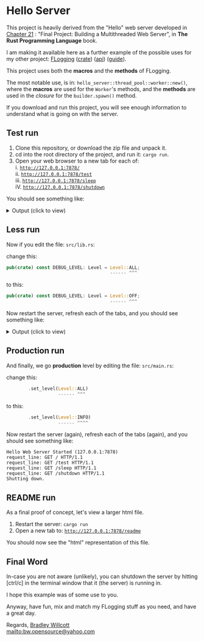 <!-- markdownlint-disable-file MD033 -->

# Hello Server

This project is heavily derived from the "Hello" web server developed in
<a href="https://doc.rust-lang.org/book/ch21-00-final-project-a-web-server.html" title="Open book in new tab" target="_blank">Chapter 21</a> : "Final Project: Building a Multithreaded Web Server", in
**The Rust Programming Language** book.

I am making it available here as a further example of the possible uses for my other project:
<a href="https://github.com/bewillcott/flogging" title="Open Github in new tab" target="_blank">FLogging</a> (<a href="https://crates.io/crates/flogging" title="Open 'crates.io' in new tab" target="_blank">crate</a>) (<a href="https://docs.rs/flogging/latest/flogging" title="Open API in new tab" target="_blank">api</a>) (<a href="https://bewillcott.github.io/flogging" title="Open Guide in new tab" target="_blank">guide</a>).

This project uses both the **macros** and the **methods** of FLogging.

The most notable use, is in: `hello_server::thread_pool::worker::new()`, where
the **macros** are used for the `Worker`'s methods, and the **methods** are used
in the _closure_ for the `builder.spawn()` method.

If you download and run this project, you will see enough information to understand
what is going on with the server.

## Test run

1. Clone this repository, or download the zip file and unpack it.
2. cd into the root directory of the project, and run it: `cargo run`.
3. Open your web browser to a new tab for each of:\
   i. <a href="http://127.0.0.1:7878/" title="Open page in new tab" target="_blank">`http://127.0.0.1:7878/`</a>\
   ii. <a href="http://127.0.0.1:7878/test" title="Open page in new tab" target="_blank">`http://127.0.0.1:7878/test`</a>\
   iii. <a href="http://127.0.0.1:7878/sleep" title="Open page in new tab" target="_blank">`http://127.0.0.1:7878/sleep`</a>\
   iV. <a href="http://127.0.0.1:7878/shutdown" title="Open page in new tab" target="_blank">`http://127.0.0.1:7878/shutdown`</a>

You should see something like:

<details>
<summary>Output (click to view)</summary>

```text
hello_server::thread_pool->new [FINER  ] Entry: (size: 4)
hello_server::thread_pool->setup_thread_pool [FINER  ] Entry: (size: 4, sender: Sender { .. })
hello_server::thread_pool::worker->new [FINER  ] Entry: (id: 0, receiver: Mutex { data: Receiver { .. }, poisoned: false, .. })
hello_server::thread_pool::worker->new [FINER  ] Return: (rtn: Ok(Worker { id: 0, thread: Some(JoinHandle { .. }) }))
hello_server::thread_pool::worker->new [FINER  ] Entry: (id: 1, receiver: Mutex { data: Receiver { .. }, poisoned: false, .. })
hello_server::thread_pool::worker->new [FINER  ] Return: (rtn: Ok(Worker { id: 1, thread: Some(JoinHandle { .. }) }))
hello_server::thread_pool::worker->new [FINER  ] Entry: (id: 2, receiver: Mutex { data: <locked>, poisoned: false, .. })
hello_server::thread_pool::worker->new [FINER  ] Return: (rtn: Ok(Worker { id: 2, thread: Some(JoinHandle { .. }) }))
hello_server::thread_pool::worker->new [FINER  ] Entry: (id: 3, receiver: Mutex { data: <locked>, poisoned: false, .. })
hello_server::thread_pool::worker->new [FINER  ] Return: (rtn: Ok(Worker { id: 3, thread: Some(JoinHandle { .. }) }))
hello_server::thread_pool->setup_thread_pool [FINER  ] Return: (rtn: 0: Some(JoinHandle { .. })
1: Some(JoinHandle { .. })
2: Some(JoinHandle { .. })
3: Some(JoinHandle { .. })
)
hello_server::thread_pool->new [FINER  ] Return: (rtn: 0: Some(JoinHandle { .. })
1: Some(JoinHandle { .. })
2: Some(JoinHandle { .. })
3: Some(JoinHandle { .. })
)
Hello Web Server Started (127.0.0.1:7878)
hello_server->main [FINEST ] stream: TcpStream { addr: 127.0.0.1:7878, peer: 127.0.0.1:34900, fd: 4 }
hello_server->main [FINEST ] buf_reader: BufReader { reader: TcpStream { addr: 127.0.0.1:7878, peer: 127.0.0.1:34900, fd: 4 }, buffer: 0/8192 }
request_line: GET / HTTP/1.1
hello_server::thread_pool->execute [FINER  ] Entry
hello_server::thread_pool->execute [FINER  ] Return
hello_server::thread_pool::worker->spawn [FINEST ] Worker 0 got a job; executing.
hello_server->handle_connection [FINER  ] Entry: (request_line: GET / HTTP/1.1
stream: TcpStream { addr: 127.0.0.1:7878, peer: 127.0.0.1:34900, fd: 4 })
hello_server->handle_connection [FINEST ] response: HTTP/1.1 200 OK
Content-Length: 176

<!DOCTYPE html>
<html lang="en">
  <head>
    <meta charset="utf-8">
    <title>Hello!</title>
  </head>
  <body>
    <h1>Hello!</h1>
    <p>Hi from Rust</p>
  </body>
</html>

hello_server->handle_connection [FINER  ] Return
hello_server->main [FINEST ] stream: TcpStream { addr: 127.0.0.1:7878, peer: 127.0.0.1:34916, fd: 5 }
hello_server->main [FINEST ] buf_reader: BufReader { reader: TcpStream { addr: 127.0.0.1:7878, peer: 127.0.0.1:34916, fd: 5 }, buffer: 0/8192 }
request_line: GET /test HTTP/1.1
hello_server::thread_pool->execute [FINER  ] Entry
hello_server::thread_pool->execute [FINER  ] Return
hello_server::thread_pool::worker->spawn [FINEST ] Worker 1 got a job; executing.
hello_server->handle_connection [FINER  ] Entry: (request_line: GET /test HTTP/1.1
stream: TcpStream { addr: 127.0.0.1:7878, peer: 127.0.0.1:34916, fd: 5 })
hello_server->handle_connection [FINEST ] response: HTTP/1.1 404 NOT FOUND
Content-Length: 206

<!DOCTYPE html>
<html lang="en">
  <head>
    <meta charset="utf-8">
    <title>Hello!</title>
  </head>
  <body>
    <h1>Oops!</h1>
    <p>Sorry, I don't know what you're asking for.</p>
  </body>
</html>

hello_server->handle_connection [FINER  ] Return
hello_server->main [FINEST ] stream: TcpStream { addr: 127.0.0.1:7878, peer: 127.0.0.1:45756, fd: 4 }
hello_server->main [FINEST ] buf_reader: BufReader { reader: TcpStream { addr: 127.0.0.1:7878, peer: 127.0.0.1:45756, fd: 4 }, buffer: 0/8192 }
request_line: GET /sleep HTTP/1.1
hello_server::thread_pool->execute [FINER  ] Entry
hello_server::thread_pool->execute [FINER  ] Return
hello_server::thread_pool::worker->spawn [FINEST ] Worker 2 got a job; executing.
hello_server->handle_connection [FINER  ] Entry: (request_line: GET /sleep HTTP/1.1
stream: TcpStream { addr: 127.0.0.1:7878, peer: 127.0.0.1:45756, fd: 4 })
hello_server->handle_connection [FINEST ] response: HTTP/1.1 200 OK
Content-Length: 190

<!DOCTYPE html>
<html lang="en">
  <head>
    <meta charset="utf-8">
    <title>Hello Sleepy!</title>
  </head>
  <body>
    <h1>Hello sleepy!</h1>
    <p>Hi from Rust</p>
  </body>
</html>

hello_server->handle_connection [FINER  ] Return
hello_server->main [FINEST ] stream: TcpStream { addr: 127.0.0.1:7878, peer: 127.0.0.1:45122, fd: 5 }
hello_server->main [FINEST ] buf_reader: BufReader { reader: TcpStream { addr: 127.0.0.1:7878, peer: 127.0.0.1:45122, fd: 5 }, buffer: 0/8192 }
request_line: GET /shutdown HTTP/1.1
hello_server::thread_pool->execute [FINER  ] Entry
hello_server::thread_pool->execute [FINER  ] Return
Shutting down.
hello_server::thread_pool->drop [FINER  ] Entry
hello_server::thread_pool->drop [FINEST ] Shutting down worker 0
hello_server::thread_pool::worker->spawn [FINEST ] Worker 0 disconnected; shutting down.
hello_server::thread_pool::worker->spawn [FINEST ] Worker 3 got a job; executing.
hello_server::thread_pool::worker->spawn [FINEST ] Worker 1 disconnected; shutting down.
hello_server::thread_pool::worker->spawn [FINEST ] Worker 2 disconnected; shutting down.
hello_server->handle_connection [FINER  ] Entry: (request_line: GET /shutdown HTTP/1.1
stream: TcpStream { addr: 127.0.0.1:7878, peer: 127.0.0.1:45122, fd: 5 })
hello_server::thread_pool->drop [FINEST ] Shutting down worker 1
hello_server->handle_connection [FINEST ] response: HTTP/1.1 200 OK
Content-Length: 186

<!DOCTYPE html>
<html lang="en">
  <head>
    <meta charset="utf-8">
    <title>Good bye!</title>
  </head>
  <body>
    <h1>Good bye!</h1>
    <p>See ya from Rust</p>
  </body>
</html>

hello_server::thread_pool->drop [FINEST ] Shutting down worker 2
hello_server::thread_pool->drop [FINEST ] Shutting down worker 3
hello_server->handle_connection [FINER  ] Return
hello_server::thread_pool::worker->spawn [FINEST ] Worker 3 disconnected; shutting down.
```

</details>

## Less run

Now if you edit the file: `src/lib.rs`:

change this:

```rust
pub(crate) const DEBUG_LEVEL: Level = Level::ALL;
                                      ------ ^^^
```

to this:

```rust
pub(crate) const DEBUG_LEVEL: Level = Level::OFF;
                                      ------ ^^^
```

Now restart the server, refresh each of the tabs, and you should see something like:

<details>
<summary>Output (click to view)</summary>

```text
Hello Web Server Started (127.0.0.1:7878)
hello_server->main [FINEST ] stream: TcpStream { addr: 127.0.0.1:7878, peer: 127.0.0.1:37228, fd: 4 }
hello_server->main [FINEST ] buf_reader: BufReader { reader: TcpStream { addr: 127.0.0.1:7878, peer: 127.0.0.1:37228, fd: 4 }, buffer: 0/8192 }
request_line: GET / HTTP/1.1
hello_server->handle_connection [FINER  ] Entry: (request_line: GET / HTTP/1.1
stream: TcpStream { addr: 127.0.0.1:7878, peer: 127.0.0.1:37228, fd: 4 })
hello_server->handle_connection [FINEST ] response: HTTP/1.1 200 OK
Content-Length: 176

<!DOCTYPE html>
<html lang="en">
  <head>
    <meta charset="utf-8">
    <title>Hello!</title>
  </head>
  <body>
    <h1>Hello!</h1>
    <p>Hi from Rust</p>
  </body>
</html>

hello_server->handle_connection [FINER  ] Return
hello_server->main [FINEST ] stream: TcpStream { addr: 127.0.0.1:7878, peer: 127.0.0.1:37230, fd: 5 }
hello_server->main [FINEST ] buf_reader: BufReader { reader: TcpStream { addr: 127.0.0.1:7878, peer: 127.0.0.1:37230, fd: 5 }, buffer: 0/8192 }
request_line: GET /test HTTP/1.1
hello_server->handle_connection [FINER  ] Entry: (request_line: GET /test HTTP/1.1
stream: TcpStream { addr: 127.0.0.1:7878, peer: 127.0.0.1:37230, fd: 5 })
hello_server->handle_connection [FINEST ] response: HTTP/1.1 404 NOT FOUND
Content-Length: 206

<!DOCTYPE html>
<html lang="en">
  <head>
    <meta charset="utf-8">
    <title>Hello!</title>
  </head>
  <body>
    <h1>Oops!</h1>
    <p>Sorry, I don't know what you're asking for.</p>
  </body>
</html>

hello_server->handle_connection [FINER  ] Return
hello_server->main [FINEST ] stream: TcpStream { addr: 127.0.0.1:7878, peer: 127.0.0.1:37240, fd: 4 }
hello_server->main [FINEST ] buf_reader: BufReader { reader: TcpStream { addr: 127.0.0.1:7878, peer: 127.0.0.1:37240, fd: 4 }, buffer: 0/8192 }
request_line: GET /sleep HTTP/1.1
hello_server->handle_connection [FINER  ] Entry: (request_line: GET /sleep HTTP/1.1
stream: TcpStream { addr: 127.0.0.1:7878, peer: 127.0.0.1:37240, fd: 4 })
hello_server->main [FINEST ] stream: TcpStream { addr: 127.0.0.1:7878, peer: 127.0.0.1:45192, fd: 5 }
hello_server->main [FINEST ] buf_reader: BufReader { reader: TcpStream { addr: 127.0.0.1:7878, peer: 127.0.0.1:45192, fd: 5 }, buffer: 0/8192 }
request_line: GET /shutdown HTTP/1.1
Shutting down.
hello_server->handle_connection [FINER  ] Entry: (request_line: GET /shutdown HTTP/1.1
stream: TcpStream { addr: 127.0.0.1:7878, peer: 127.0.0.1:45192, fd: 5 })
hello_server->handle_connection [FINEST ] response: HTTP/1.1 200 OK
Content-Length: 186

<!DOCTYPE html>
<html lang="en">
  <head>
    <meta charset="utf-8">
    <title>Good bye!</title>
  </head>
  <body>
    <h1>Good bye!</h1>
    <p>See ya from Rust</p>
  </body>
</html>

hello_server->handle_connection [FINER  ] Return
hello_server->handle_connection [FINEST ] response: HTTP/1.1 200 OK
Content-Length: 190

<!DOCTYPE html>
<html lang="en">
  <head>
    <meta charset="utf-8">
    <title>Hello Sleepy!</title>
  </head>
  <body>
    <h1>Hello sleepy!</h1>
    <p>Hi from Rust</p>
  </body>
</html>

hello_server->handle_connection [FINER  ] Return
```

</details>

## Production run

And finally, we go **production** level by editing the file: `src/main.rs`:

change this:

```rust
        .set_level(Level::ALL)
                   ------ ^^^
```

to this:

```rust
        .set_level(Level::INFO)
                   ------ ^^^^
```

Now restart the server (again), refresh each of the tabs (again),
and you should see something like:

```text
Hello Web Server Started (127.0.0.1:7878)
request_line: GET / HTTP/1.1
request_line: GET /test HTTP/1.1
request_line: GET /sleep HTTP/1.1
request_line: GET /shutdown HTTP/1.1
Shutting down.
```

## README run

As a final proof of concept, let's view a larger html file.

1. Restart the server: `cargo run`
2. Open a new tab to: <a href="http://127.0.0.1:7878/readme" title="Open page in new tab" target="_blank">`http://127.0.0.1:7878/readme`</a>

You should now see the "html" representation of this file.

## Final Word

In-case you are not aware (unlikely), you can shutdown the server
by hitting [ctrl/c] in the terminal window that it (the server) is running in.

I hope this example was of some use to you.

Anyway, have fun, mix and match my FLogging stuff as you need, and have a great
day.

Regards,
[Bradley Willcott][bw]\
<mailto:bw.opensource@yahoo.com>

[bw]: https://github.com/bewillcott
